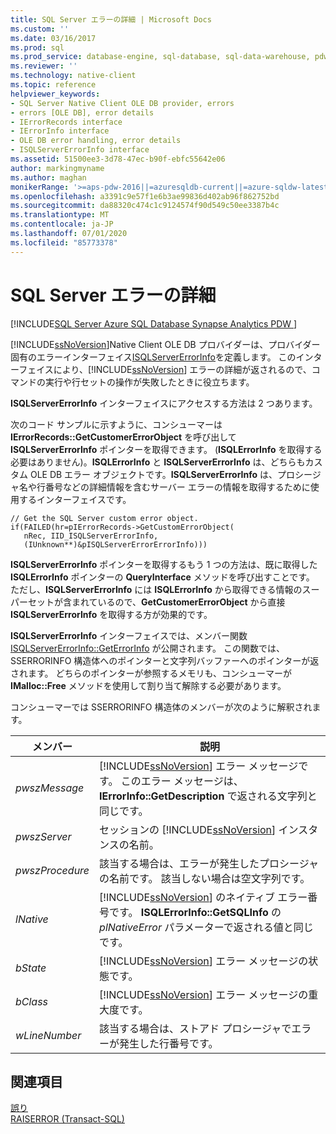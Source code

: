 ```yaml
---
title: SQL Server エラーの詳細 | Microsoft Docs
ms.custom: ''
ms.date: 03/16/2017
ms.prod: sql
ms.prod_service: database-engine, sql-database, sql-data-warehouse, pdw
ms.reviewer: ''
ms.technology: native-client
ms.topic: reference
helpviewer_keywords:
- SQL Server Native Client OLE DB provider, errors
- errors [OLE DB], error details
- IErrorRecords interface
- IErrorInfo interface
- OLE DB error handling, error details
- ISQLServerErrorInfo interface
ms.assetid: 51500ee3-3d78-47ec-b90f-ebfc55642e06
author: markingmyname
ms.author: maghan
monikerRange: '>=aps-pdw-2016||=azuresqldb-current||=azure-sqldw-latest||>=sql-server-2016||=sqlallproducts-allversions||>=sql-server-linux-2017||=azuresqldb-mi-current'
ms.openlocfilehash: a3391c9e57f1e6b3ae99836d402ab96f862752bd
ms.sourcegitcommit: da88320c474c1c9124574f90d549c50ee3387b4c
ms.translationtype: MT
ms.contentlocale: ja-JP
ms.lasthandoff: 07/01/2020
ms.locfileid: "85773378"
---
```

# <a name="sql-server-error-detail"></a>SQL Server エラーの詳細
[!INCLUDE[SQL Server Azure SQL Database Synapse Analytics PDW ](../../includes/applies-to-version/sql-asdb-asdbmi-asdw-pdw.md)]

  [!INCLUDE[ssNoVersion](../../includes/ssnoversion-md.md)]Native Client OLE DB プロバイダーは、プロバイダー固有のエラーインターフェイス[ISQLServerErrorInfo](https://msdn.microsoft.com/library/a8323b5c-686a-4235-a8d2-bda43617b3a1)を定義します。 このインターフェイスにより、[!INCLUDE[ssNoVersion](../../includes/ssnoversion-md.md)] エラーの詳細が返されるので、コマンドの実行や行セットの操作が失敗したときに役立ちます。  
  
 **ISQLServerErrorInfo** インターフェイスにアクセスする方法は 2 つあります。  
  
 次のコード サンプルに示すように、コンシューマーは **IErrorRecords::GetCustomerErrorObject** を呼び出して **ISQLServerErrorInfo** ポインターを取得できます。 (**ISQLErrorInfo** を取得する必要はありません)。**ISQLErrorInfo** と **ISQLServerErrorInfo** は、どちらもカスタム OLE DB エラー オブジェクトです。**ISQLServerErrorInfo** は、プロシージャ名や行番号などの詳細情報を含むサーバー エラーの情報を取得するために使用するインターフェイスです。  
  
```  
// Get the SQL Server custom error object.  
if(FAILED(hr=pIErrorRecords->GetCustomErrorObject(  
   nRec, IID_ISQLServerErrorInfo,  
   (IUnknown**)&pISQLServerErrorErrorInfo)))  
```  
  
 **ISQLServerErrorInfo** ポインターを取得するもう 1 つの方法は、既に取得した **ISQLErrorInfo** ポインターの **QueryInterface** メソッドを呼び出すことです。 ただし、**ISQLServerErrorInfo** には **ISQLErrorInfo** から取得できる情報のスーパーセットが含まれているので、**GetCustomerErrorObject** から直接 **ISQLServerErrorInfo** を取得する方が効果的です。  
  
 **ISQLServerErrorInfo** インターフェイスでは、メンバー関数 [ISQLServerErrorInfo::GetErrorInfo](../../relational-databases/native-client-ole-db-interfaces/isqlservererrorinfo-geterrorinfo-ole-db.md) が公開されます。 この関数では、SSERRORINFO 構造体へのポインターと文字列バッファーへのポインターが返されます。 どちらのポインターが参照するメモリも、コンシューマーが **IMalloc::Free** メソッドを使用して割り当て解除する必要があります。  
  
 コンシューマーでは SSERRORINFO 構造体のメンバーが次のように解釈されます。  
  
|メンバー|説明|  
|------------|-----------------|  
|*pwszMessage*|[!INCLUDE[ssNoVersion](../../includes/ssnoversion-md.md)] エラー メッセージです。 このエラー メッセージは、**IErrorInfo::GetDescription** で返される文字列と同じです。|  
|*pwszServer*|セッションの [!INCLUDE[ssNoVersion](../../includes/ssnoversion-md.md)] インスタンスの名前。|  
|*pwszProcedure*|該当する場合は、エラーが発生したプロシージャの名前です。 該当しない場合は空文字列です。|  
|*lNative*|[!INCLUDE[ssNoVersion](../../includes/ssnoversion-md.md)] のネイティブ エラー番号です。 **ISQLErrorInfo::GetSQLInfo** の *plNativeError* パラメーターで返される値と同じです。|  
|*bState*|[!INCLUDE[ssNoVersion](../../includes/ssnoversion-md.md)] エラー メッセージの状態です。|  
|*bClass*|[!INCLUDE[ssNoVersion](../../includes/ssnoversion-md.md)] エラー メッセージの重大度です。|  
|*wLineNumber*|該当する場合は、ストアド プロシージャでエラーが発生した行番号です。|  
  
## <a name="see-also"></a>関連項目  
 [誤り](../../relational-databases/native-client-ole-db-errors/errors.md)   
 [RAISERROR &#40;Transact-SQL&#41;](../../t-sql/language-elements/raiserror-transact-sql.md)  
  
  

